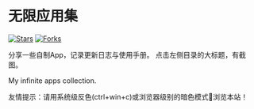 # 无限应用集

[![Stars](https://img.shields.io/github/stars/Linyuzai/concept?style=social)](https://github.com/Linyuzai/concept) [![Forks](https://img.shields.io/github/forks/Linyuzai/concept?style=social)](https://github.com/Linyuzai/concept/fork)

分享一些自制App，记录更新日志与使用手册。 点击左侧目录的大标题，有截图。

My infinite apps collection.  

友情提示：请用系统级反色(ctrl+win+c)或浏览器级别的暗色模式🌙浏览本站！  


